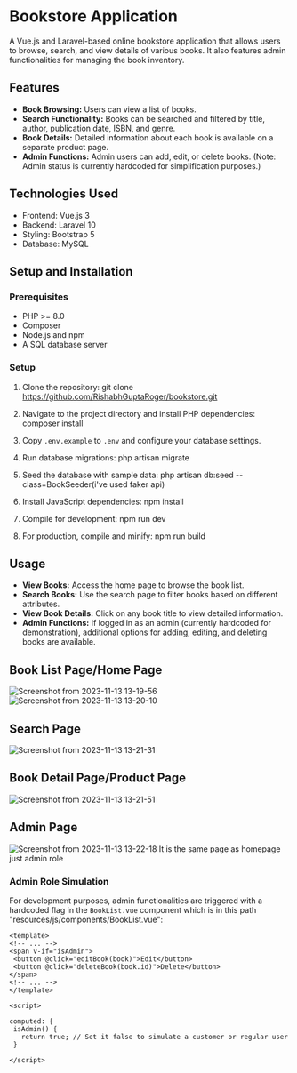 # Bookstore Application

A Vue.js and Laravel-based online bookstore application that allows users to browse, search, and view details of various books. It also features admin functionalities for managing the book inventory.

## Features

- **Book Browsing:** Users can view a list of books.
- **Search Functionality:** Books can be searched and filtered by title, author, publication date, ISBN, and genre.
- **Book Details:** Detailed information about each book is available on a separate product page.
- **Admin Functions:** Admin users can add, edit, or delete books. (Note: Admin status is currently hardcoded for simplification  purposes.)

## Technologies Used

- Frontend: Vue.js 3
- Backend: Laravel 10
- Styling: Bootstrap 5
- Database: MySQL

## Setup and Installation

### Prerequisites

- PHP >= 8.0
- Composer
- Node.js and npm
- A SQL database server

###  Setup

1. Clone the repository:
git clone https://github.com/RishabhGuptaRoger/bookstore.git

2. Navigate to the project directory and install PHP dependencies:
composer install

3. Copy `.env.example` to `.env` and configure your database settings.

4. Run database migrations:
php artisan migrate

5. Seed the database with sample data:
php artisan db:seed --class=BookSeeder(i've used faker api)

2. Install JavaScript dependencies:
npm install

3. Compile for development:
npm run dev

4. For production, compile and minify:
npm run build


## Usage

- **View Books:** Access the home page to browse the book list.
- **Search Books:** Use the search page to filter books based on different attributes.
- **View Book Details:** Click on any book title to view detailed information.
- **Admin Functions:** If logged in as an admin (currently hardcoded for demonstration), additional options for adding, editing, and deleting books are available.

## Book List Page/Home Page

![Screenshot from 2023-11-13 13-19-56](https://github.com/RayBlazeShawn/bookstore/assets/87115048/d840d353-fb0c-4a08-a738-52831e879f3f)
![Screenshot from 2023-11-13 13-20-10](https://github.com/RayBlazeShawn/bookstore/assets/87115048/918a6edb-f0ba-4c85-9ccd-1c716f3dc347)

## Search Page
![Screenshot from 2023-11-13 13-21-31](https://github.com/RayBlazeShawn/bookstore/assets/87115048/450d4cdc-816f-4b85-a456-4cf7422ef3d5)

## Book Detail Page/Product Page

![Screenshot from 2023-11-13 13-21-51](https://github.com/RayBlazeShawn/bookstore/assets/87115048/ae0ba506-4085-496e-9e38-2a2f0936df11)
## Admin Page

![Screenshot from 2023-11-13 13-22-18](https://github.com/RayBlazeShawn/bookstore/assets/87115048/05327526-ed8b-4745-9923-d37ef875f3fc)
It is the same page as homepage just admin role 

### Admin Role Simulation

For development purposes, admin functionalities are triggered with a hardcoded flag in the `BookList.vue` component which is in this path "resources/js/components/BookList.vue":

```vue
<template>
<!-- ... -->
<span v-if="isAdmin">
 <button @click="editBook(book)">Edit</button>
 <button @click="deleteBook(book.id)">Delete</button>
</span>
<!-- ... -->
</template>

<script>

computed: {
 isAdmin() {
   return true; // Set it false to simulate a customer or regular user
 }

</script>

